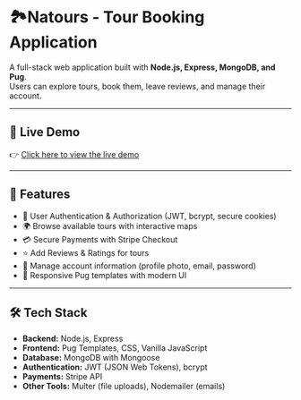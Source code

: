 # 🏞️Natours - Tour Booking Application

A full-stack web application built with **Node.js, Express, MongoDB, and Pug**.  
Users can explore tours, book them, leave reviews, and manage their account.

---

## 🚀 Live Demo

👉 [Click here to view the live demo](https://natours-website-bhranti-e551ef7db2e6.herokuapp.com/)


---

## 📌 Features

- 🔐 User Authentication & Authorization (JWT, bcrypt, secure cookies)
- 🌍 Browse available tours with interactive maps
- 💳 Secure Payments with Stripe Checkout
- ⭐ Add Reviews & Ratings for tours
- 👤 Manage account information (profile photo, email, password)
- 📄 Responsive Pug templates with modern UI

---

## 🛠️ Tech Stack

- **Backend:** Node.js, Express
- **Frontend:** Pug Templates, CSS, Vanilla JavaScript
- **Database:** MongoDB with Mongoose
- **Authentication:** JWT (JSON Web Tokens), bcrypt
- **Payments:** Stripe API
- **Other Tools:** Multer (file uploads), Nodemailer (emails)
